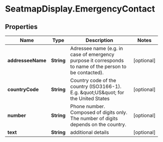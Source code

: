 # SeatmapDisplay.EmergencyContact

## Properties

Name | Type | Description | Notes
------------ | ------------- | ------------- | -------------
**addresseeName** | **String** | Adressee name (e.g. in case of emergency purpose it corresponds to name of the person to be contacted). | [optional] 
**countryCode** | **String** | Country code of the country (ISO3166-1). E.g. \&quot;US\&quot; for the United States | [optional] 
**number** | **String** | Phone number. Composed of digits only. The number of digits depends on the country. | [optional] 
**text** | **String** | additional details | [optional] 



